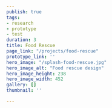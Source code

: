 ```yaml
---
publish: true
tags:
- research
- prototype
- test
duration: 3
title: Food Rescue
page_link: "/projects/food-rescue"
prototype_link: ''
hero_image: "/splash-food-rescue.jpg"
hero_image_alt: "Food rescue design"
hero_image_height: 238
hero_image_width: 452
gallery: []
thumbnail: ''

---
```

